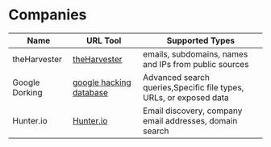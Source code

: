 # Companies

| Name                 | URL Tool                                            | Supported Types                              |
|----------------------|-----------------------------------------------------|----------------------------------------------|
| theHarvester   | [theHarvester](https://github.com/laramies/theHarvester) | emails, subdomains, names and IPs from public sources        |
| Google Dorking | [google hacking database](https://www.exploit-db.com/google-hacking-database)           | Advanced search queries,Specific file types, URLs, or exposed data |
| Hunter.io   | [Hunter.io](https://hunter.io) | Email discovery, company email addresses, domain search        |     
